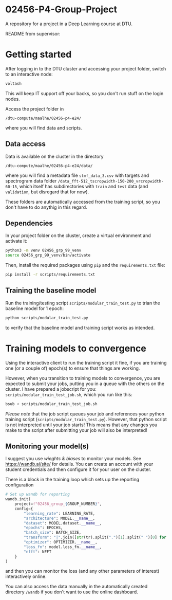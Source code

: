 # 02456-P4-Group-Project
A repository for a project in a Deep Learning course at DTU.

README from supervisor:

# Getting started

After logging in to the DTU cluster and accessing your project folder, switch to an interactive node:

```bash
voltash
```

This will keep IT support off your backs, so you don't run stuff on the login nodes.

Access the project folder in

```
/dtu-compute/maalhe/02456-p4-e24/
```

where you will find data and scripts.

## Data access

Data is available on the cluster in the directory

```
/dtu-compute/maalhe/02456-p4-e24/data/
```

where you will find a metadata file `stmf_data_3.csv` with targets and spectrogram data folder `/data_fft-512_tscropwidth-150-200_vrcropwidth-60-15`, which itself has subdirectories with `train` and `test` data (and `validation`, but disregard that for now).

These folders are automatically accessed from the training script, so you don't have to do anythig in this regard.

## Dependencies

In your project folder on the cluster, create a virtual environment and activate it:

```bash
python3 -m venv 02456_grp_99_venv
source 02456_grp_99_venv/bin/activate
```

Then, install the required packages using `pip` and the `requirements.txt` file:

```bash
pip install -r scripts/requirements.txt
```

## Training the baseline model

Run the training/testing script `scripts/modular_train_test.py` to trian the baseline model for 1 epoch:

```bash
python scripts/modular_train_test.py
```

to verify that the baseline model and training script works as intended.

# Training models to convergence

Using the interactive client to run the training script it fine, if you are training one (or a couple of) epoch(s) to ensure that things are working.

However, when you transition to training models to convergence, you are expected to submit your jobs, putting you in a queue with the others on the cluster. I have prepared a jobscript for you: `scripts/modular_train_test_job.sh`, which you run like this:

```bash
bsub < scripts/modular_train_test_job.sh
```

*Please note* that the job script queues your job and references your python training script (`scripts/modular_train_test.py`). However, that python script is not interpreted until your job starts! This means that any changes you make to the script after submitting your job will also be interpreted!

## Monitoring your model(s)

I suggest you use *wieghts & biases* to monitor your models. See https://wandb.ai/site/ for details. You can create an account with your student credentials and then configure it for your user on the cluster.

There is a block in the training loop which sets up the reporting configuration

```python
# Set up wandb for reporting
wandb.init(
    project=f"02456_group_{GROUP_NUMBER}",
    config={
        "learning_rate": LEARNING_RATE,
        "architecture": MODEL.__name__,
        "dataset": MODEL.dataset.__name__,
        "epochs": EPOCHS,
        "batch_size": BATCH_SIZE,
        "transform": "|".join([str(tr).split(".")[1].split(" ")[0] for tr in dataset_train.transform.transforms]),
        "optimizer": OPTIMIZER.__name__,
        "loss_fn": model.loss_fn.__name__,
        "nfft": NFFT
    }
)
```

and then you can monitor the loss (and any other parameters of interest) interactively online.

You can also access the data manually in the automatically created directory `/wandb` if you don't want to use the online dashboard.
